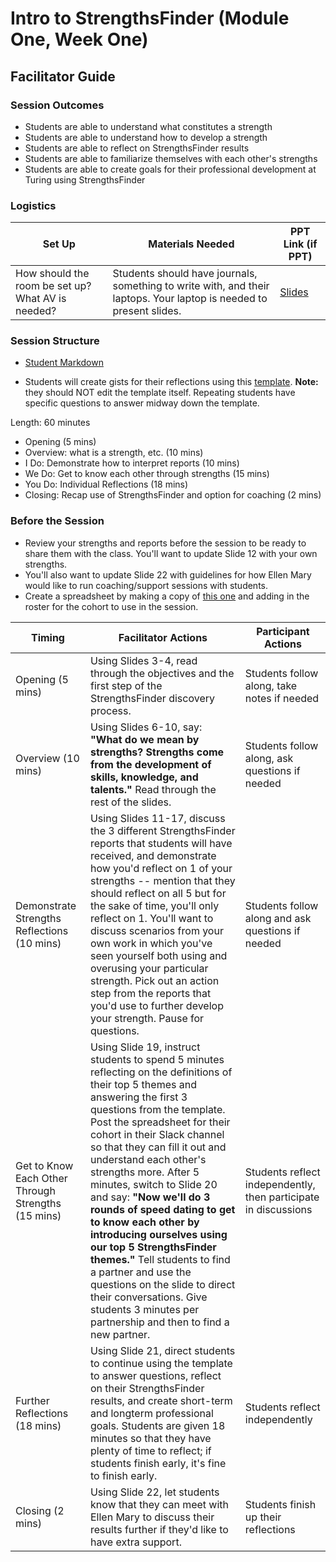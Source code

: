 # Intro to StrengthsFinder (Module One, Week One)

## Facilitator Guide

### Session Outcomes

* Students are able to understand what constitutes a strength
* Students are able to understand how to develop a strength
* Students are able to reflect on StrengthsFinder results 
* Students are able to familiarize themselves with each other's strengths
* Students are able to create goals for their professional development at Turing using StrengthsFinder

### Logistics

| Set Up | Materials Needed | PPT Link (if PPT)|
| ------ | ---------------- | ---------------- |
| How should the room be set up? What AV is needed? | Students should have journals, something to write with, and their laptops. Your laptop is needed to present slides. | [Slides](https://docs.google.com/presentation/d/1lYiWl7gyoViF-ln4m_LY-Jx8wFcRAvJ428ivR8MU0sc/edit?usp=sharing) |

### Session Structure

* [Student Markdown](https://github.com/turingschool/career-development-curriculum/edit/master/module_one/intro_strengthsfinder_session.md)

* Students will create gists for their reflections using this [template](https://github.com/turingschool/career-development-curriculum/edit/master/module_one/strengths_reflection_guidelines.md). **Note:** they should NOT edit the template itself. Repeating students have specific questions to answer midway down the template. 

Length: 60 minutes
 
* Opening (5 mins)
* Overview: what is a strength, etc. (10 mins)
* I Do: Demonstrate how to interpret reports (10 mins)
* We Do: Get to know each other through strengths (15 mins)
* You Do: Individual Reflections (18 mins)
* Closing: Recap use of StrengthsFinder and option for coaching (2 mins)

### Before the Session
* Review your strengths and reports before the session to be ready to share them with the class. You'll want to update Slide 12 with your own strengths. 
* You'll also want to update Slide 22 with guidelines for how Ellen Mary would like to run coaching/support sessions with students.
* Create a spreadsheet by making a copy of [this one](https://docs.google.com/a/casimircreative.com/spreadsheets/d/1sTqhaRG-25nTau3gqkSPHZ9YQkfBejCEXyNgyEylXK4/edit?usp=sharing) and adding in the roster for the cohort to use in the session. 

| Timing                                             | Facilitator Actions                                                                                                                                                                                                                                                                                                                                                                                                                                                                                                                                                                                                                                                  | Participant Actions                                             |
|----------------------------------------------------|----------------------------------------------------------------------------------------------------------------------------------------------------------------------------------------------------------------------------------------------------------------------------------------------------------------------------------------------------------------------------------------------------------------------------------------------------------------------------------------------------------------------------------------------------------------------------------------------------------------------------------------------------------------------|-----------------------------------------------------------------|
| Opening (5 mins)                                   | Using Slides 3-4, read through the objectives and the first step of the StrengthsFinder discovery process.                                                                                                                                                                                                                                                                                                                                                                                                                                                                                                                                                           | Students follow along, take notes if needed                     |
| Overview (10 mins)                                 | Using Slides 6-10, say: **"What do we mean by strengths? Strengths come from the development of skills, knowledge, and talents."** Read through the rest of the slides.                                                                                                                                                                                                                                                                                                                                                                                                                                                                                              | Students follow along, ask questions if needed                  |
| Demonstrate Strengths Reflections (10 mins)        | Using Slides 11-17, discuss the 3 different StrengthsFinder reports that students will have received, and demonstrate how you'd reflect on 1 of your strengths -- mention that they should reflect on all 5 but for the sake of time, you'll only reflect on 1. You'll want to discuss scenarios from your own work in which you've seen yourself both using and overusing your particular strength. Pick out an action step from the reports that you'd use to further develop your strength. Pause for questions.                                                                                                                                                  | Students follow along and ask questions if needed               |
| Get to Know Each Other Through Strengths (15 mins) | Using Slide 19, instruct students to spend 5 minutes reflecting on the definitions of their top 5 themes and answering the first 3 questions from the template. Post the spreadsheet for their cohort in their Slack channel so that they can fill it out and understand each other's strengths more. After 5 minutes, switch to Slide 20 and say: **"Now we'll do 3 rounds of speed dating to get to know each other by introducing ourselves using our top 5 StrengthsFinder themes."** Tell students to find a partner and use the questions on the slide to direct their conversations. Give students 3 minutes per partnership and then to find a new partner.  | Students reflect independently, then participate in discussions |
| Further Reflections (18 mins)                      | Using Slide 21, direct students to continue using the template to answer questions, reflect on their StrengthsFinder results, and create short-term and longterm professional goals. Students are given 18 minutes so that they have plenty of time to reflect; if students finish early, it's fine to finish early.                                                                                                                                                                                                                                                                                                                                                 | Students reflect independently                                  |
| Closing (2 mins)                                   | Using Slide 22, let students know that they can meet with Ellen Mary to discuss their results further if they'd like to have extra support.                                                                                                                                                                                                                                                                                                                                                                                                                                                                                                                          | Students finish up their reflections                            |
